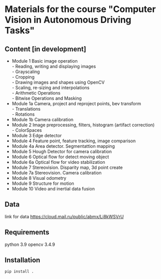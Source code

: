 # Materials for the course "Computer Vision in Autonomous Driving Tasks"

## Content [in development]

- Module 1 Basic image operation  
        - Reading, writing and displaying images  
        - Grayscaling  
        - Cropping  
        - Drawing images and shapes using OpenCV  
        - Scaling, re-sizing and interpolations  
        - Arithmetic Operations  
        - Bitwise Operations and Masking  
- Module 1a Camera, project and reproject points, bev transform  
        - Translations  
        - Rotations  
- Module 1b Camera calibration
- Module 2 Image preprocessing, filters, histogram (artifact correction)  
        - ColorSpaces
- Module 3 Edge detector
- Module 4 Feature point, feature tracking, image comparison
- Module 4a Area detector. Segmentattion mapping
- Module 5 Hough Detector for camera calibration
- Module 6 Optical flow for detect moving object
- Module 6a Optical flow for video stabilization
- Module 7 Stereovision. Disparity map, 3d point create
- Module 7a Stereovision. Camera calibration
- Module 8 Visual odometry
- Module 9 Structure for motion
- Module 10 Video and inertial data fusion

## Data
link for data https://cloud.mail.ru/public/abmx/Li8kWSVrU

## Requirements

python 3.9
opencv 3.4.9

## Installation

```bash
pip install .
```
